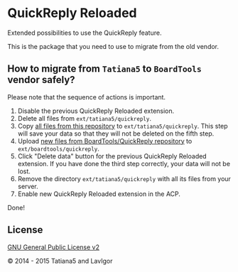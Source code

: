 QuickReply Reloaded
===================
Extended possibilities to use the QuickReply feature.

This is the package that you need to use to migrate from the old vendor.

## How to migrate from `Tatiana5` to `BoardTools` vendor safely?
Please note that the sequence of actions is important.

1. Disable the previous QuickReply Reloaded extension.
2. Delete all files from `ext/tatiana5/quickreply`.
3. Copy [all files from this repository](https://github.com/Tatiana5/QuickReply/archive/migrate.zip) to `ext/tatiana5/quickreply`.
This step will save your data so that they will not be deleted on the fifth step.
4. Upload [new files from BoardTools/QuickReply repository](https://github.com/BoardTools/QuickReply/archive/master.zip) to `ext/boardtools/quickreply`.
5. Click "Delete data" button for the previous QuickReply Reloaded extension. If you have done the third step correctly, your data will not be lost.
6. Remove the directory `ext/tatiana5/quickreply` with all its files from your server.
7. Enable new QuickReply Reloaded extension in the ACP.

Done!

## License
[GNU General Public License v2](http://opensource.org/licenses/GPL-2.0)

© 2014 - 2015 Tatiana5 and LavIgor
